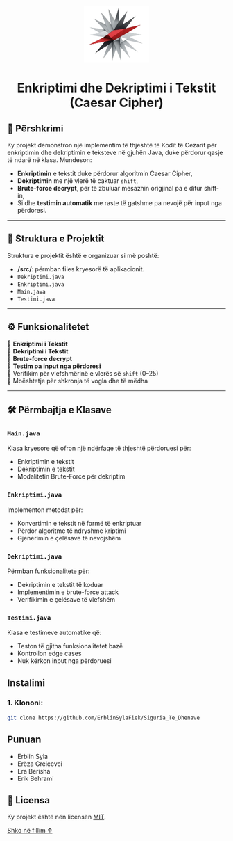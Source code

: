 <div align="center" id="top">
  <img src="upLogo.png" width="150"/>
</div>

<h1 align="center">Enkriptimi dhe Dekriptimi i Tekstit (Caesar Cipher)</h1>


## 📄 Përshkrimi

Ky projekt demonstron një implementim të thjeshtë të Kodit të Cezarit për enkriptimin dhe dekriptimin e teksteve në gjuhën Java, duke përdorur qasje të ndarë në klasa. Mundeson:

- **Enkriptimin** e tekstit duke përdorur algoritmin Caesar Cipher,
- **Dekriptimin** me një vlerë të caktuar `shift`,
- **Brute-force decrypt**, për të zbuluar mesazhin origjinal pa e ditur shift-in,
- Si dhe **testimin automatik** me raste të gatshme pa nevojë për input nga përdoresi.

---

## 📂 Struktura e Projektit

Struktura e projektit është e organizuar si më poshtë:

- **/src/**: përmban files kryesorë të aplikacionit.
 - `Dekriptimi.java`
 - `Enkriptimi.java` 
  - `Main.java`
  - `Testimi.java`


---

## ⚙️ Funksionalitetet

🔹 **Enkriptimi i Tekstit**  
🔹 **Dekriptimi i Tekstit**  
🔹 **Brute-force decrypt**  
🔹 **Testim pa input nga përdoresi**  
🔹 Verifikim për vlefshmërinë e vlerës së `shift` (0–25)  
🔹 Mbështetje për shkronja të vogla dhe të mëdha

---

## 🛠️ Përmbajtja e Klasave

### `Main.java`
Klasa kryesore që ofron një ndërfaqe të thjeshtë përdoruesi për:
- Enkriptimin e tekstit
- Dekriptimin e tekstit
- Modalitetin Brute-Force për dekriptim

### `Enkriptimi.java`
Implementon metodat për:
- Konvertimin e tekstit në formë të enkriptuar
- Përdor algoritme të ndryshme kriptimi
- Gjenerimin e çelësave të nevojshëm

### `Dekriptimi.java`
Përmban funksionalitete për:
- Dekriptimin e tekstit të koduar
- Implementimin e brute-force attack
- Verifikimin e çelësave të vlefshëm

### `Testimi.java`
Klasa e testimeve automatike që:
- Teston të gjitha funksionalitetet bazë
- Kontrollon edge cases
- Nuk kërkon input nga përdoruesi


## Instalimi

### 1. Klononi:
```bash
git clone https://github.com/ErblinSylaFiek/Siguria_Te_Dhenave
```

## Punuan
- Erblin Syla
- Erëza Greiçevci
- Era Berisha
- Erik Behrami

## 📜 Licensa
Ky projekt është nën licensën [MIT](LICENSE).

<a href="#top" style="text-decoration: underline">Shko në fillim ↑</a>
